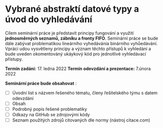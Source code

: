 # Vybrané abstraktí datové typy a úvod do vyhledávání

Cílem seminární práce je představit principy fungování a využití **jednosměrných seznamů, zábníku a fronty FIFO**.
Seminární práce se bude dále zabývat problematikou lineárního vyhedávánía binárního vyhůedávání.
Vpráci udou vysvětleny principy a význam těchto přístupů k vyhledání a bude uveden okomentováný ukáykový kód 
pro jednotlivé vyhledávací přístupy.

**Termín zadání:** 17. ledna 2022
**Termín odevzdání a prezentace:** 7.února 2022

**Seminární práce bude obsahovat** :
- [ ] Úvodní list s názvem řešeného tématu, členy řešitelského týmu s datem odevzdání
- [ ] Obsah
- [ ] Podrobný popis řešené problematiky
- [ ] Odkazy na GitHub se zdrojovými kódy
- [ ] Seznam použitých zdrojů citovaných dle normy (nástroj citace.com)
